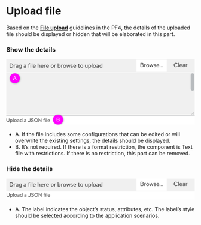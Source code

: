 # Upload file

Based on the **[File upload](https://www.patternfly.org/v4/components/file-upload/#text-file-with-restrictions)** guidelines in the PF4, the details of the uploaded file should be displayed or hidden that  will be elaborated in this part.


### Show the details

![Shown](./images/Shown.png)
  *  A. If the file includes some configurations that can be edited or will overwrite the existing settings, the details should be displayed.
  * B. It’s not required. If there is a format restriction, the component is Text file with restrictions. If there is no restriction, this part can be removed.



### Hide the details

![Hidden](./images/Hidden.png)
  *  A. The label indicates the object’s status, attributes, etc. The label’s style should be selected according to the application scenarios.
